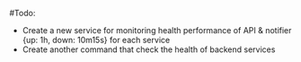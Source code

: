 #Todo:

- Create a new service for monitoring health performance of API & notifier
{up: 1h, down: 10m15s} for each service
- Create another command that check the health of backend services
